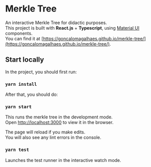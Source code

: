 # Merkle Tree

An interactive Merkle Tree for didactic purposes.\
This project is built with **React.js** + **Typescript**, using [Material UI](https://mui.com/) components.\
You can find it at [https://goncalomagalhaes.github.io/merkle-tree/](https://goncalomagalhaes.github.io/merkle-tree/).

## Start locally

In the project, you should first run:

### `yarn install`

After that, you should do:

### `yarn start`

This runs the merkle tree in the development mode.\
Open [http://localhost:3000](http://localhost:3000) to view it in the browser.

The page will reload if you make edits.\
You will also see any lint errors in the console.

### `yarn test`

Launches the test runner in the interactive watch mode.
